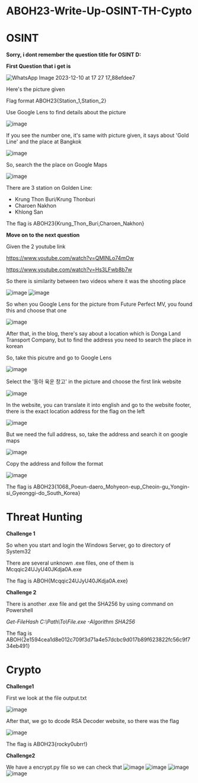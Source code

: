 # ABOH23-Write-Up-OSINT-TH-Cypto

# OSINT

**Sorry, i dont remember the question title for OSINT D:**

**First Question that i get is**

![WhatsApp Image 2023-12-10 at 17 27 17_88efdee7](https://github.com/ZubayrYayYay/ABOH23-Write-Up-OSINT-TH-Cypto/assets/125542852/d7547050-ea59-4839-b6c4-a4e0f1387978)

Here's the picture given

Flag format ABOH23{Station_1,Station_2}

Use Google Lens to find details about the picture

![image](https://github.com/ZubayrYayYay/ABOH23-Write-Up-OSINT-TH-Cypto/assets/125542852/bccd44b7-7702-4884-b3f5-6dafc1cc1dab)

If you see the number one, it's same with picture given, it says about 'Gold Line' and the place at Bangkok

![image](https://github.com/ZubayrYayYay/ABOH23-Write-Up-OSINT-TH-Cypto/assets/125542852/6dc2a82e-5f58-491e-8e2a-baeb6463360c)

So, search the the place on Google Maps

![image](https://github.com/ZubayrYayYay/ABOH23-Write-Up-OSINT-TH-Cypto/assets/125542852/351be077-caff-446d-9e7b-be802195539c)

There are 3 station on Golden Line:

- Krung Thon Buri/Krung Thonburi
- Charoen Nakhon
- Khlong San

The flag is ABOH23{Krung_Thon_Buri,Charoen_Nakhon}

**Move on to the next question**

Given the 2 youtube link

https://www.youtube.com/watch?v=QMlNLo74mOw

https://www.youtube.com/watch?v=Hs3LFwb8b7w

So there is similarity between two videos where it was the shooting place

![image](https://github.com/ZubayrYayYay/ABOH23-Write-Up-OSINT-TH-Cypto/assets/125542852/aa37257d-8aef-4d6a-9007-0562b37ca434)
![image](https://github.com/ZubayrYayYay/ABOH23-Write-Up-OSINT-TH-Cypto/assets/125542852/1d8a7b81-00fe-442d-87b5-c8e07248ac3d)

So when you Google Lens for the picture from Future Perfect MV, you found this and choose that one

![image](https://github.com/ZubayrYayYay/ABOH23-Write-Up-OSINT-TH-Cypto/assets/125542852/2d3649f6-1ddf-4189-ab50-4679e3c669a5)

After that, in the blog, there's say about a location which is Donga Land Transport Company, but to find the address you need to search the place in korean

So, take this picutre and go to Google Lens

![image](https://github.com/ZubayrYayYay/ABOH23-Write-Up-OSINT-TH-Cypto/assets/125542852/3ee08ad8-1386-4ba4-8a84-72d7fc6354da)

Select the '동아 육운 창고' in the picture and choose the first link website

![image](https://github.com/ZubayrYayYay/ABOH23-Write-Up-OSINT-TH-Cypto/assets/125542852/f7bc7a03-fedf-44c8-af85-0c45ef9cca62)

In the website, you can translate it into english and go to the website footer, there is the exact location address for the flag on the left

![image](https://github.com/ZubayrYayYay/ABOH23-Write-Up-OSINT-TH-Cypto/assets/125542852/223ad77a-b002-47f3-abb3-49a64347a684)

But we need the full address, so, take the address and search it on google maps

![image](https://github.com/ZubayrYayYay/ABOH23-Write-Up-OSINT-TH-Cypto/assets/125542852/c50e8b1b-2871-4186-aad1-f837895f3969)

Copy the address and follow the format

![image](https://github.com/ZubayrYayYay/ABOH23-Write-Up-OSINT-TH-Cypto/assets/125542852/8e035290-8a20-4bce-a6a0-565991c27a4b)

The flag is ABOH23{1068_Poeun-daero_Mohyeon-eup_Cheoin-gu_Yongin-si_Gyeonggi-do_South_Korea}

# Threat Hunting

**Challenge 1**

So when you start and login the Windows Server, go to directory of System32

There are several unknown .exe files, one of them is Mcqqic24UJyU40JKdja0A.exe

The flag is ABOH{Mcqqic24UJyU40JKdja0A.exe}

**Challenge 2**

There is another .exe file and get the SHA256 by using command on Powershell

*Get-FileHash C:\Path\To\File.exe -Algorithm SHA256*

The flag is ABOH{2e1594cea1d8e012c709f3d71a4e57dcbc9d017b89f623822fc56c9f734eb491}

# Crypto

**Challenge1**

First we look at the file output.txt

![image](https://github.com/ZubayrYayYay/ABOH23-Write-Up-OSINT-TH-Cypto/assets/125542852/70a10bb3-f632-41f0-8f1b-3f3eb172badc)

After that, we go to dcode RSA Decoder website, so there was the flag

![image](https://github.com/ZubayrYayYay/ABOH23-Write-Up-OSINT-TH-Cypto/assets/125542852/3d248168-4da9-414e-aeb9-ef09a5f852dd)

The flag is ABOH23{rocky0ubrr!}

**Challenge2**

We have a encrypt.py file so we can check that
![image](https://github.com/ZubayrYayYay/ABOH23-Write-Up-OSINT-TH-Cypto/assets/125542852/c7183d8b-704e-4d19-9b5e-54426fa32070)
![image](https://github.com/ZubayrYayYay/ABOH23-Write-Up-OSINT-TH-Cypto/assets/125542852/c5571ff1-46f9-485f-9a06-8558a0b0429e)
![image](https://github.com/ZubayrYayYay/ABOH23-Write-Up-OSINT-TH-Cypto/assets/125542852/e4420adf-d2fc-48ea-b522-ed666773edef)
![image](https://github.com/ZubayrYayYay/ABOH23-Write-Up-OSINT-TH-Cypto/assets/125542852/9e9d0322-8688-46a9-b766-4e08ae880452)






